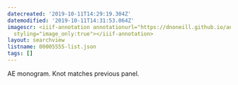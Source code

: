```yaml
---
datecreated: '2019-10-11T14:29:19.304Z'
datemodified: '2019-10-11T14:31:53.064Z'
imagescr: <iiif-annotation annotationurl="https://dnoneill.github.io/annotate/annotations/82c81b78-ec33-11e9-89c9-88e9fe7026e8.json"
  styling="image_only:true"></iiif-annotation>
layout: searchview
listname: 00005555-list.json
tags: []
---
```

AE monogram. Knot matches previous panel.